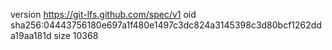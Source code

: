 version https://git-lfs.github.com/spec/v1
oid sha256:04443756180e697a1f480e1497c3dc824a3145398c3d80bcf1262dda19aa181d
size 10368
